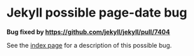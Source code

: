 # Jekyll possible page-date bug

**Bug fixed by https://github.com/jekyll/jekyll/pull/7404**

See the [index page](https://arthurattwell.github.io/jekyll-page-date-bug/) for a description of this possible bug.
